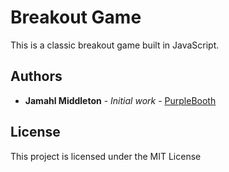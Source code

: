 # Breakout Game

This is a classic breakout game built in JavaScript.

## Authors

* **Jamahl Middleton** - *Initial work* - [PurpleBooth](https://github.com/PurpleBooth)

## License

This project is licensed under the MIT License
